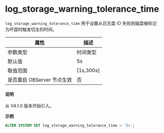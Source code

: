 # log_storage_warning_tolerance_time

`log_storage_warning_tolerance_time` 用于设置从日志盘 IO 失败到磁盘被标记为坏盘时触发切主的时间。

| **属性** | **描述** |
| --- | --- |
| 参数类型 | 时间类型 |
| 默认值 | 5s |
| 取值范围 | \[1s,300s] |
| 是否重启 OBServer 节点生效 | 否 |

<main id="notice" type='explain'>
  <h4>说明</h4>
  <p>从 V4.1.0 版本开始引入。</p>
</main>

**示例**

```sql
ALTER SYSTEM SET log_storage_warning_tolerance_time = '5s';
```
